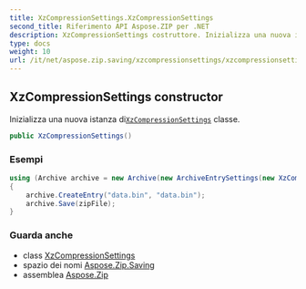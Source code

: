 ```yaml
---
title: XzCompressionSettings.XzCompressionSettings
second_title: Riferimento API Aspose.ZIP per .NET
description: XzCompressionSettings costruttore. Inizializza una nuova istanza diXzCompressionSettings classe.
type: docs
weight: 10
url: /it/net/aspose.zip.saving/xzcompressionsettings/xzcompressionsettings/
---
```

## XzCompressionSettings constructor

Inizializza una nuova istanza di[`XzCompressionSettings`](../) classe.

```csharp
public XzCompressionSettings()
```

### Esempi

```csharp
using (Archive archive = new Archive(new ArchiveEntrySettings(new XzCompressionSettings())))
{
    archive.CreateEntry("data.bin", "data.bin");
    archive.Save(zipFile);
}
```

### Guarda anche

* class [XzCompressionSettings](../)
* spazio dei nomi [Aspose.Zip.Saving](../../xzcompressionsettings/)
* assemblea [Aspose.Zip](../../../)


